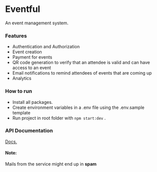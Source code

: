 # Eventful
 An event management system. 
 
### Features
- Authentication and Authorization
- Event creation
- Payment for events
- QR code generation to verify that an attendee is valid and can have access to an event
- Email notifications to remind attendees of events that are coming up
- Analytics

### How to run

- Install all packages.
- Create environment variables in a .env file using the .env.sample template
- Run project in root folder with `npm start:dev` .

### API Documentation

[Docs.](https://documenter.getpostman.com/view/4304944/2sA3s7kVJF)

#### Note:

Mails from the service might end up in **spam**

